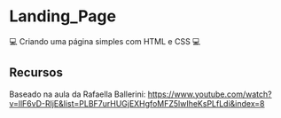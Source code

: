 # Landing_Page
:computer: Criando uma página simples com HTML e CSS :computer:

## Recursos
Baseado na aula da Rafaella Ballerini: 
https://www.youtube.com/watch?v=llF6vD-RljE&list=PLBF7urHUGjEXHgfoMFZ5lwIheKsPLfLdi&index=8
